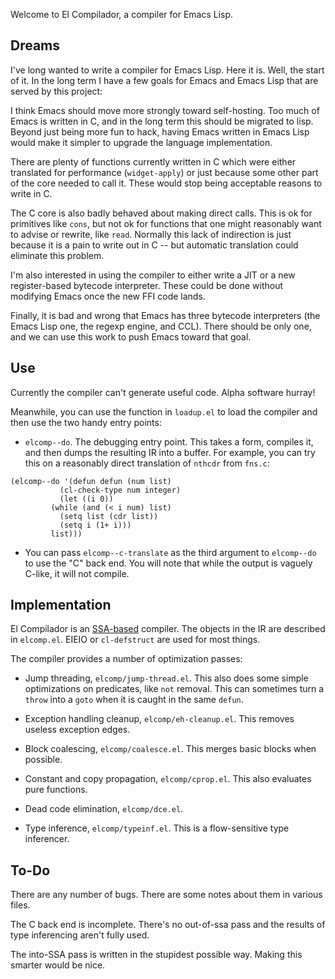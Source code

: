 Welcome to El Compilador, a compiler for Emacs Lisp.

## Dreams

I've long wanted to write a compiler for Emacs Lisp.  Here it is.
Well, the start of it.  In the long term I have a few goals for Emacs
and Emacs Lisp that are served by this project:

I think Emacs should move more strongly toward self-hosting.  Too much
of Emacs is written in C, and in the long term this should be migrated
to lisp.  Beyond just being more fun to hack, having Emacs written in
Emacs Lisp would make it simpler to upgrade the language
implementation.

There are plenty of functions currently written in C which were either
translated for performance (`widget-apply`) or just because some other
part of the core needed to call it.  These would stop being acceptable
reasons to write in C.

The C core is also badly behaved about making direct calls.  This is
ok for primitives like `cons`, but not ok for functions that one might
reasonably want to advise or rewrite, like `read`.  Normally this lack
of indirection is just because it is a pain to write out in C -- but
automatic translation could eliminate this problem.

I'm also interested in using the compiler to either write a JIT or a
new register-based bytecode interpreter.  These could be done without
modifying Emacs once the new FFI code lands.

Finally, it is bad and wrong that Emacs has three bytecode
interpreters (the Emacs Lisp one, the regexp engine, and CCL).  There
should be only one, and we can use this work to push Emacs toward that
goal.

## Use

Currently the compiler can't generate useful code.  Alpha software
hurray!

Meanwhile, you can use the function in `loadup.el` to load the
compiler and then use the two handy entry points:

* `elcomp--do`.  The debugging entry point.  This takes a form,
  compiles it, and then dumps the resulting IR into a buffer.  For
  example, you can try this on a reasonably direct translation of
  `nthcdr` from `fns.c`:

```elisp
(elcomp--do '(defun defun (num list)
	       (cl-check-type num integer)
	       (let ((i 0))
		 (while (and (< i num) list)
		   (setq list (cdr list))
		   (setq i (1+ i)))
		 list)))
```

* You can pass `elcomp--c-translate` as the third argument to
  `elcomp--do` to use the "C" back end.  You will note that while the
  output is vaguely C-like, it will not compile.

## Implementation

El Compilador is an
[SSA-based](http://en.wikipedia.org/wiki/Static_single_assignment_form)
compiler.  The objects in the IR are described in `elcomp.el`.  EIEIO
or `cl-defstruct` are used for most things.

The compiler provides a number of optimization passes:

* Jump threading, `elcomp/jump-thread.el`.  This also does some simple
  optimizations on predicates, like `not` removal.  This can sometimes
  turn a `throw` into a `goto` when it is caught in the same `defun`.

* Exception handling cleanup, `elcomp/eh-cleanup.el`.  This removes
  useless exception edges.

* Block coalescing, `elcomp/coalesce.el`.  This merges basic blocks
  when possible.

* Constant and copy propagation, `elcomp/cprop.el`.  This also
  evaluates pure functions.

* Dead code elimination, `elcomp/dce.el`.

* Type inference, `elcomp/typeinf.el`.  This is a flow-sensitive type
  inferencer.


## To-Do

There are any number of bugs.  There are some notes about them in
various files.

The C back end is incomplete.  There's no out-of-ssa pass and the
results of type inferencing aren't fully used.

The into-SSA pass is written in the stupidest possible way.  Making
this smarter would be nice.
